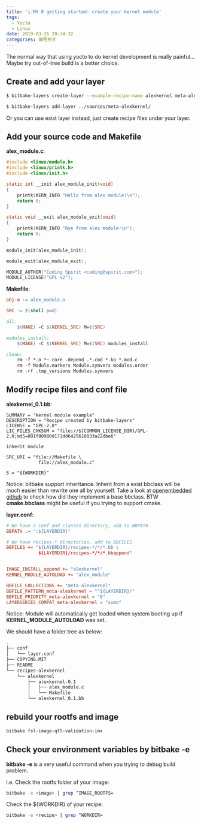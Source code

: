 ```yaml
---
title: 'i.MX 8 getting started: create your kernel module'
tags:
  - Yocto
  - Linux
date: 2019-03-26 20:34:32
categories: 编程相关
---
```

The normal way that using yocto to do kernel development is really painful... Maybe try out-of-tree build is a better choice.

<!--more-->

## Create and add your layer
```bash
$ bitbake-layers create-layer --example-recipe-name alexkernel meta-alexkernel
```

```bash
$ bitbake-layers add-layer ../sources/meta-alexkernel/
```
Or you can use exist layer instead, just create recipe files under your layer.

## Add your source code and Makefile

**alex_module.c**:
```c
#include <linux/module.h>
#include <linux/printk.h>
#include <linux/init.h>

static int __init alex_module_init(void)
{
    printk(KERN_INFO "Hello from alex module!\n");
    return 0;
}

static void __exit alex_module_exit(void)
{
    printk(KERN_INFO "Bye from alex module!\n");
    return 0;
}

module_init(alex_module_init);

module_exit(alex_module_exit);

MODULE_AUTHOR("Coding Spirit <coding@spirit.com>");
MODULE_LICENSE("GPL v2");

```

**Makefile**:
```mk
obj-m := alex_module.o

SRC := $(shell pwd)

all:
	$(MAKE) -C $(KERNEL_SRC) M=$(SRC)

modules_install:
	$(MAKE) -C $(KERNEL_SRC) M=$(SRC) modules_install

clean:
	rm -f *.o *~ core .depend .*.cmd *.ko *.mod.c
	rm -f Module.markers Module.symvers modules.order
	rm -rf .tmp_versions Modules.symvers

```

## Modify recipe files and conf file

**alexkernel_0.1.bb**:

```bb
SUMMARY = "kernel module example"
DESCRIPTION = "Recipe created by bitbake-layers"
LICENSE = "GPL-2.0"
LIC_FILES_CHKSUM = "file://${COMMON_LICENSE_DIR}/GPL-2.0;md5=801f80980d171dd6425610833a22dbe6"

inherit module

SRC_URI = "file://Makefile \
            file://alex_module.c"

S = "${WORKDIR}"

```

Notice: bitbake support inheritance. Inherit from a exist bbclass will be much easier than rewrite one all by yourself. Take a look at [openembedded github](https://github.com/openembedded/openembedded-core/tree/master/meta/classes) to check how did they implement a base bbclass. BTW **cmake.bbclass** might be useful if you trying to support cmake. 

**layer.conf**:

```conf
# We have a conf and classes directory, add to BBPATH
BBPATH .= ":${LAYERDIR}"

# We have recipes-* directories, add to BBFILES
BBFILES += "${LAYERDIR}/recipes-*/*/*.bb \
            ${LAYERDIR}/recipes-*/*/*.bbappend"


IMAGE_INSTALL_append += "alexkernel"
KERNEL_MODULE_AUTOLOAD += "alex_module"

BBFILE_COLLECTIONS += "meta-alexkernel"
BBFILE_PATTERN_meta-alexkernel = "^${LAYERDIR}/"
BBFILE_PRIORITY_meta-alexkernel = "6"
LAYERSERIES_COMPAT_meta-alexkernel = "sumo"

```

Notice: Module will automatically get loaded when system booting up if **KERNEL_MODULE_AUTOLOAD** was set.

We should have a folder tree as below:
```bash
.
├── conf
│   └── layer.conf
├── COPYING.MIT
├── README
└── recipes-alexkernel
    └── alexkernel
        ├── alexkernel-0.1
        │   ├── alex_module.c
        │   └── Makefile
        └── alexkernel_0.1.bb
```

## rebuild your rootfs and image
```bash
bitbake fsl-image-qt5-validation-imx
```

## Check your environment variables by **bitbake -e**

**bitbake -e** is a very useful command when you trying to debug build problem.

i.e. Check the rootfs folder of your image:
```bash
bitbake -e <image> | grep ^IMAGE_ROOTFS=
```
Check the ${WORKDIR} of your recipe:
```bash
bitbake -e <recipe> | grep ^WORKDIR=
```
